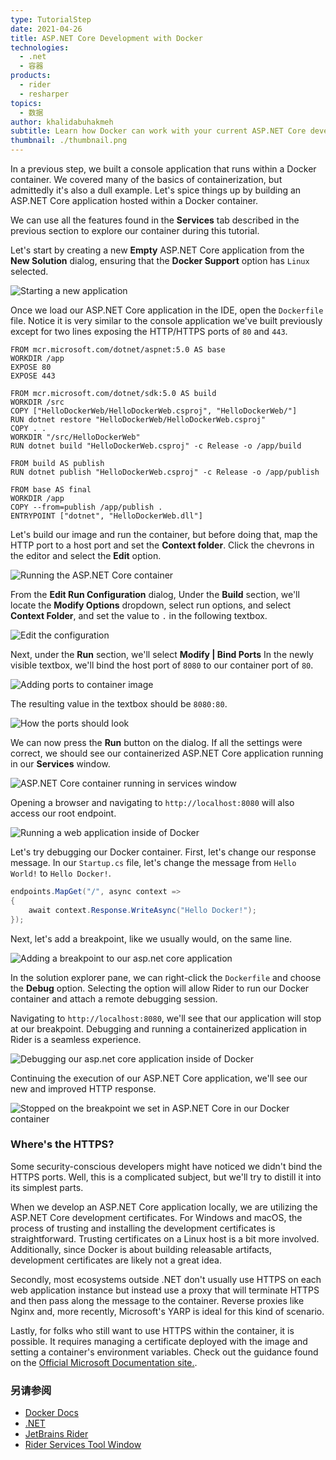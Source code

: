 ```yaml
---
type: TutorialStep
date: 2021-04-26
title: ASP.NET Core Development with Docker
technologies:
  - .net
  - 容器
products:
  - rider
  - resharper
topics:
  - 数据
author: khalidabuhakmeh
subtitle: Learn how Docker can work with your current ASP.NET Core development process.
thumbnail: ./thumbnail.png
---
```


In a previous step, we built a console application that runs within a Docker container. We covered many of the basics of containerization, but admittedly it's also a dull example. Let's spice things up by building an ASP.NET Core application hosted within a Docker container.

We can use all the features found in the **Services** tab described in the previous section to explore our container during this tutorial.

Let's start by creating a new **Empty** ASP.NET Core application from the **New Solution** dialog, ensuring that the **Docker Support** option has `Linux` selected.

![Starting a new application](./1-starting-an-aspnet-application.png)

Once we load our ASP.NET Core application in the IDE, open the `Dockerfile` file. Notice it is very similar to the console application we've built previously except for two lines exposing the HTTP/HTTPS ports of `80` and `443`.

```
FROM mcr.microsoft.com/dotnet/aspnet:5.0 AS base
WORKDIR /app
EXPOSE 80
EXPOSE 443

FROM mcr.microsoft.com/dotnet/sdk:5.0 AS build
WORKDIR /src
COPY ["HelloDockerWeb/HelloDockerWeb.csproj", "HelloDockerWeb/"]
RUN dotnet restore "HelloDockerWeb/HelloDockerWeb.csproj"
COPY . .
WORKDIR "/src/HelloDockerWeb"
RUN dotnet build "HelloDockerWeb.csproj" -c Release -o /app/build

FROM build AS publish
RUN dotnet publish "HelloDockerWeb.csproj" -c Release -o /app/publish

FROM base AS final
WORKDIR /app
COPY --from=publish /app/publish .
ENTRYPOINT ["dotnet", "HelloDockerWeb.dll"]
```

Let's build our image and run the container, but before doing that, map the HTTP port to a host port and set the **Context folder**. Click the chevrons in the editor and select the **Edit** option.

![Running the ASP.NET Core container](./2-running-the-container.png)

From the **Edit Run Configuration** dialog, Under the **Build** section, we'll locate the **Modify Options** dropdown, select run options, and select **Context Folder**, and set the value to `.` in the following textbox.

![Edit the configuration](./3-edit-configuration.png)

Next, under the **Run** section, we'll select **Modify | Bind Ports** In the newly visible textbox, we'll bind the host port of `8080` to our container port of `80`.

![Adding ports to container image](./4-add-ports.png)

The resulting value in the textbox should be `8080:80`.

![How the ports should look](./5-final-port-look.png)

We can now press the **Run** button on the dialog. If all the settings were correct, we should see our containerized ASP.NET Core application running in our **Services** window.

![ASP.NET Core container running in services window](./6-running-in-services-window.png)

Opening a browser and navigating to `http://localhost:8080` will also access our root endpoint.

![Running a web application inside of Docker](./7-hello-world.png)

Let's try debugging our Docker container. First, let's change our response message. In our `Startup.cs` file, let's change the message from `Hello World!` to `Hello Docker!`.

```c#
endpoints.MapGet("/", async context =>
{
    await context.Response.WriteAsync("Hello Docker!");
});
```

Next, let's add a breakpoint, like we usually would, on the same line.

![Adding a breakpoint to our asp.net core application](./8-adding-a-breakpoint.png)

In the solution explorer pane, we can right-click the `Dockerfile` and choose the **Debug** option. Selecting the option will allow Rider to run our Docker container and attach a remote debugging session.

Navigating to `http://localhost:8080`, we'll see that our application will stop at our breakpoint. Debugging and running a containerized application in Rider is a seamless experience.

![Debugging our asp.net core application inside of Docker](./9-debug-application.png)

Continuing the execution of our ASP.NET Core application, we'll see our new and improved HTTP response.

![Stopped on the breakpoint we set in ASP.NET Core in our Docker container](./10-stopping-on-the-breakpoint.png)

### Where's the HTTPS?

Some security-conscious developers might have noticed we didn't bind the HTTPS ports. Well, this is a complicated subject, but we'll try to distill it into its simplest parts.

When we develop an ASP.NET Core application locally, we are utilizing the ASP.NET Core development certificates. For Windows and macOS, the process of trusting and installing the development certificates is straightforward. Trusting certificates on a Linux host is a bit more involved. Additionally, since Docker is about building releasable artifacts, development certificates are likely not a great idea.

Secondly, most ecosystems outside .NET don't usually use HTTPS on each web application instance but instead use a proxy that will terminate HTTPS and then pass along the message to the container. Reverse proxies like Nginx and, more recently, Microsoft's YARP is ideal for this kind of scenario.

Lastly, for folks who still want to use HTTPS within the container, it is possible. It requires managing a certificate deployed with the image and setting a container's environment variables. Check out the guidance found on the [Official Microsoft Documentation site.](https://docs.microsoft.com/en-us/dotnet/core/additional-tools/self-signed-certificates-guide#with-openssl).

### 另请参阅

- [Docker Docs](https://docs.docker.com/)
- [.NET](https://dot.net)
- [JetBrains Rider](https://jetbrains.com/rider)
- [Rider Services Tool Window](https://www.jetbrains.com/help/rider/Services_Tool_Window.html)